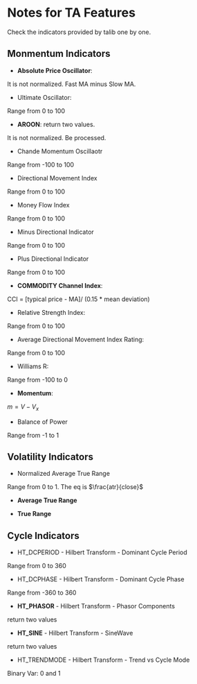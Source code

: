# Notes for TA Features

Check the indicators provided by talib one by one.

## Monmentum Indicators

* **Absolute Price Oscillator**:

It is not normalized. Fast MA minus Slow MA.

* Ultimate Oscillator:

Range from 0 to 100

* **AROON**: return two values.

It is not normalized. Be processed.

* Chande Momentum Oscillaotr

Range from -100 to 100

* Directional Movement Index

Range from 0 to 100

* Money Flow Index

Range from 0 to 100

* Minus Directional Indicator

Range from 0 to 100

* Plus Directional Indicator

Range from 0 to 100

* **COMMODITY Channel Index**:

CCI = [typical price - MA]/ (0.15 * mean deviation)

* Relative Strength Index:

Range from 0 to 100

* Average Directional Movement Index Rating:

Range from 0 to 100

* Williams R:

Range from -100 to 0

* **Momentum**:

$m=V-V_x$

* Balance of Power

Range from -1 to 1

## Volatility Indicators

* Normalized Average True Range

Range from 0 to 1. The eq is $\frac{atr}{close}$

* **Average True Range**

* **True Range**

## Cycle Indicators

* HT_DCPERIOD - Hilbert Transform - Dominant Cycle Period

Range from 0 to 360

* HT_DCPHASE - Hilbert Transform - Dominant Cycle Phase

Range from -360 to 360

* **HT_PHASOR** - Hilbert Transform - Phasor Components

return two values

* **HT_SINE** - Hilbert Transform - SineWave

return two values

* HT_TRENDMODE - Hilbert Transform - Trend vs Cycle Mode

Binary Var: 0 and 1
